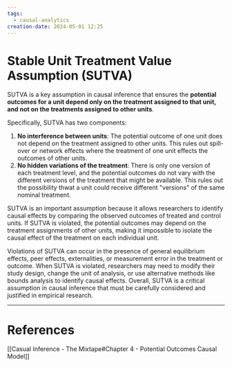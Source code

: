 ```yaml
---
tags:
  - causal-analytics
creation-date: 2024-05-01 12:25
---
```

# Stable Unit Treatment Value Assumption (SUTVA)

SUTVA is a key assumption in causal inference that ensures the **potential outcomes for a unit depend only on the treatment assigned to that unit, and not on the treatments assigned to other units**.

Specifically, SUTVA has two components:
1. **No interference between units**: The potential outcome of one unit does not depend on the treatment assigned to other units. This rules out spill-over or network effects where the treatment of one unit effects the outcomes of other units.
2. **No hidden variations of the treatment**: There is only one version of each treatment level, and the potential outcomes do not vary with the different versions of the treatment that might be available. This rules out the possibility thwat a unit could receive different "versions" of the same nominal treatment.

SUTVA is an important assumption because it allows researchers to identify causal effects by comparing the observed outcomes of treated and control units. If SUTVA is violated, the potential outcomes may depend on the treatment assignments of other units, making it impossible to isolate the causal effect of the treatment on each individual unit.

Violations of SUTVA can occur in the presence of general equilibrium effects, peer effects, externalities, or measurement error in the treatment or outcome. When SUTVA is violated, researchers may need to modify their study design, change the unit of analysis, or use alternative methods like bounds analysis to identify causal effects. Overall, SUTVA is a critical assumption in causal inference that must be carefully considered and justified in empirical research.


---
# References

[[Casual Inference - The Mixtape#Chapter 4 - Potential Outcomes Causal Model]]